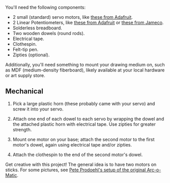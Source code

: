 You'll need the following components:

* 2 small (standard) servo motors, like [these from Adafruit](http://www.adafruit.com/products/1143).
* 2 Linear Potentiometers, like [these from Adafruit](http://www.adafruit.com/products/562) or [these from Jameco](https://www.jameco.com/webapp/wcs/stores/servlet/ProductDisplay?langId=-1&storeId=10001&catalogId=10001&productId=2118791).
* Solderless breadboard.
* Two wooden dowels (round rods).
* Electrical tape.
* Clothespin.
* Felt-tip pen.
* Zipties (optional).

Additionally, you'll need something to mount your drawing medium on, such as MDF (medium-density fiberboard), likely available at your local hardware or art supply store.

## Mechanical

1. Pick a large plastic horn (these probably came with your servo) and screw it into your servo.

2. Attach one end of each dowel to each servo by wrapping the dowel and the attached plastic horn with electrical tape. Use zipties for greater strength.

3. Mount one motor on your base; attach the second motor to the first motor's dowel, again using electrical tape and/or zipties.

4. Attach the clothespin to the end of the second motor's dowel.

Get creative with this project! The general idea is to have two motors on sticks. For some pictures, see [Pete Prodoehl's setup of the original Arc-o-Matic](http://rasterweb.net/raster/projects/arcomatic/).